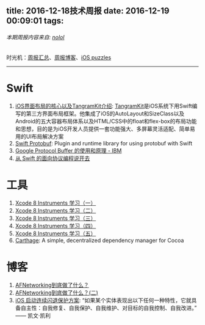 title: 2016-12-18技术周报
date: 2016-12-19 00:09:01
tags:
---

###### 本期周报内容来自: [nolol](https://github.com/nolol)

时光机：[周报汇总](https://github.com/BaiduHiDeviOS/iOS-Tech-Weekly)、[周报博客](http://baiduhidevios.github.io/)、[iOS puzzles](https://github.com/BaiduHiDeviOS/iOS-puzzles)

---

# Swift
1. [iOS界面布局的核心以及TangramKit介绍](http://www.cocoachina.com/swift/20161201/18198.html): [TangramKit](https://github.com/youngsoft/TangramKit)是iOS系统下用Swift编写的第三方界面布局框架。他集成了iOS的AutoLayout和SizeClass以及Android的五大容器布局体系以及HTML/CSS中的float和flex-box的布局功能和思想，目的是为iOS开发人员提供一套功能强大、多屏幕灵活适配、简单易用的UI布局解决方案
2. [Swift Protobuf](https://github.com/apple/swift-protobuf): Plugin and runtime library for using protobuf with Swift
3. [Google Protocol Buffer 的使用和原理 - IBM](https://www.ibm.com/developerworks/cn/linux/l-cn-gpb/)
4. [从 Swift 的面向协议编程说开去](http://www.cocoachina.com/swift/20161121/18144.html)


# 工具
1. [Xcode 8 Instruments 学习（一）](http://www.jianshu.com/p/92cd90e65d4c)
2. [Xcode 8 Instruments 学习（二）](http://www.jianshu.com/p/9ac281228de2)
3. [Xcode 8 Instruments 学习（三）](http://www.jianshu.com/p/b3443352169c)
4. [Xcode 8 Instruments 学习（四）](http://www.jianshu.com/p/ca6e25bf4604)
5. [Xcode 8 Instruments 学习（五）](http://www.jianshu.com/p/0783cb5e1a46)
6. [Carthage](https://github.com/Carthage/Carthage): A simple, decentralized dependency manager for Cocoa


# 博客
1. [AFNetworking到底做了什么？](http://www.jianshu.com/p/856f0e26279d)
2. [AFNetworking到底做了什么？(二)](http://www.jianshu.com/p/f32bd79233da)
3. [iOS 启动连续闪退保护方案](https://wereadteam.github.io/2016/05/23/GYBootingProtection/): “如果某个实体表现出以下任何一种特性，它就具备自主性：自我修复、自我保护、自我维护、对目标的自我控制、自我改进。” —— 凯文·凯利
